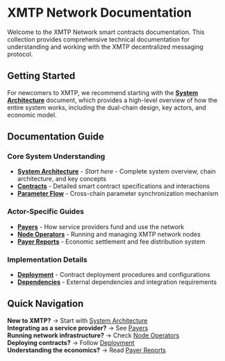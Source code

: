 # XMTP Network Documentation

Welcome to the XMTP Network smart contracts documentation. This collection provides comprehensive technical documentation for understanding and working with the XMTP decentralized messaging protocol.

## Getting Started

For newcomers to XMTP, we recommend starting with the **[System Architecture](./architecture.md)** document, which provides a high-level overview of how the entire system works, including the dual-chain design, key actors, and economic model.

## Documentation Guide

### Core System Understanding

- **[System Architecture](./architecture.md)** - _Start here_ - Complete system overview, chain architecture, and key concepts
- **[Contracts](./contracts.md)** - Detailed smart contract specifications and interactions
- **[Parameter Flow](./parameter-flow.md)** - Cross-chain parameter synchronization mechanism

### Actor-Specific Guides

- **[Payers](./payers.md)** - How service providers fund and use the network
- **[Node Operators](./node-operators.md)** - Running and managing XMTP network nodes
- **[Payer Reports](./payer-reports.md)** - Economic settlement and fee distribution system

### Implementation Details

- **[Deployment](./deployment.md)** - Contract deployment procedures and configurations
- **[Dependencies](./dependencies.md)** - External dependencies and integration requirements

## Quick Navigation

**New to XMTP?** → Start with [System Architecture](./architecture.md)  
**Integrating as a service provider?** → See [Payers](./payers.md)  
**Running network infrastructure?** → Check [Node Operators](./node-operators.md)  
**Deploying contracts?** → Follow [Deployment](./deployment.md)  
**Understanding the economics?** → Read [Payer Reports](./payer-reports.md)
